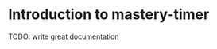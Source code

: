 # Introduction to mastery-timer

TODO: write [great documentation](http://jacobian.org/writing/great-documentation/what-to-write/)
